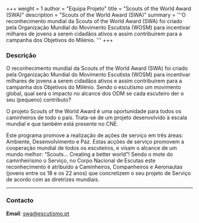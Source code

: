 +++
weight = 1
author = "Equipa Projeto"
title = "Scouts of the World Award (SWA)"
description = "Scouts of the World Award (SWA)"
summary = '''O reconhecimento mundial da Scouts of the World Award (SWA) foi criado pela Organização Mundial do Movimento Escutista (WOSM) para incentivar milhares de jovens a serem cidadãos ativos e assim contribuírem para a campanha dos Objetivos do Milénio.
'''
+++

### Descrição

O reconhecimento mundial da Scouts of the World Award (SWA) foi criado pela Organização Mundial do Movimento Escutista (WOSM) para incentivar milhares de jovens a serem cidadãos ativos e assim contribuírem para a campanha dos Objetivos do Milénio. Sendo o escutismo um movimento global, qual será o impacto no alcance dos ODM se cada escuteiro der o seu (pequeno) contributo?

O projeto Scouts of the World Award é uma oportunidade para todos os caminheiros de todo o país. Trata-se de um projeto desenvolvido à escala mundial e que também está presente no CNE.

Este programa promove a realização de ações de serviço em três áreas: Ambiente, Desenvolvimento e Paz. Estas acções de serviço promovem a cooperação mundial de todos os escuteiros, e visam o alcance de um mundo melhor: “Scouts… Creating a better world”! Sendo o mote do caminheirismo o Serviço, no Corpo Nacional de Escutas este reconhecimento é atribuído a Caminheiros, Companheiros e Aeronautas (jovens entre os 18 e os 22 anos) que concretizem o seu projeto de Serviço de acordo com as diretrizes mundiais.

---

### Contacto

**Email**: swa@escutismo.pt